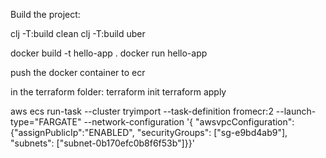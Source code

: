 
Build the project:

clj -T:build clean
clj -T:build uber

docker build -t hello-app .
docker run hello-app

push the docker container to ecr

in the terraform folder:
terraform init
terraform apply

aws ecs run-task  --cluster tryimport --task-definition fromecr:2 --launch-type="FARGATE" --network-configuration '{ "awsvpcConfiguration": {"assignPublicIp":"ENABLED", "securityGroups": ["sg-e9bd4ab9"], "subnets": ["subnet-0b170efc0b8f6f53b"]}}'                    
